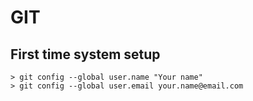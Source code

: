 # GIT

## First time system setup
```shell
> git config --global user.name "Your name"
> git config --global user.email your.name@email.com
```
